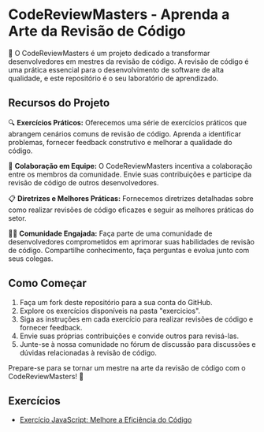 # CodeReviewMasters - Aprenda a Arte da Revisão de Código

🚀 O CodeReviewMasters é um projeto dedicado a transformar desenvolvedores em mestres da revisão de código. A revisão de código é uma prática essencial para o desenvolvimento de software de alta qualidade, e este repositório é o seu laboratório de aprendizado.

## Recursos do Projeto

🔍 **Exercícios Práticos:** Oferecemos uma série de exercícios práticos que abrangem cenários comuns de revisão de código. Aprenda a identificar problemas, fornecer feedback construtivo e melhorar a qualidade do código.

👥 **Colaboração em Equipe:** O CodeReviewMasters incentiva a colaboração entre os membros da comunidade. Envie suas contribuições e participe da revisão de código de outros desenvolvedores.

📋 **Diretrizes e Melhores Práticas:** Fornecemos diretrizes detalhadas sobre como realizar revisões de código eficazes e seguir as melhores práticas do setor.

👩‍💻 **Comunidade Engajada:** Faça parte de uma comunidade de desenvolvedores comprometidos em aprimorar suas habilidades de revisão de código. Compartilhe conhecimento, faça perguntas e evolua junto com seus colegas.

## Como Começar

1. Faça um fork deste repositório para a sua conta do GitHub.
2. Explore os exercícios disponíveis na pasta "exercicios".
3. Siga as instruções em cada exercício para realizar revisões de código e fornecer feedback.
4. Envie suas próprias contribuições e convide outros para revisá-las.
5. Junte-se à nossa comunidade no fórum de discussão para discussões e dúvidas relacionadas à revisão de código.

Prepare-se para se tornar um mestre na arte da revisão de código com o CodeReviewMasters! 🌟


## Exercícios

- [Exercício JavaScript: Melhore a Eficiência do Código](exercicio_js/README.md)